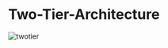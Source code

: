 # Two-Tier-Architecture


![twotier](https://user-images.githubusercontent.com/80900789/115109671-c7bd9a00-9f94-11eb-8bce-c57de878bfe4.jpg)
